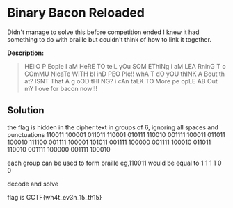 # Binary Bacon Reloaded

Didn't manage to solve this before competition ended I knew it had something to do with braille but couldn't think of how to link it together.

**Description:**

> HEllO P Eople I aM HeRE TO telL yOu SOM EThiNg i aM LEA RninG T o COmMU NicaTe WITH bl inD PEO Ple!! whA T dO yOU thINK A Bout th at? ISNT That A g oOD tHI NG? i cAn taLK TO More pe opLE AB Out mY l ove for bacon now!!!

## Solution

the flag is hidden in the cipher text in groups of 6, ignoring all spaces and punctuations 110011 100001 011011 110001 010111 110010 001111 100011 011011 100010 111100 001111 100001 101011 001111 100000 001111 100010 011011 110010 001111 100000 001111 100010

each group can be used to form braille eg,110011 would be equal to
1 1
1 1
0 0

decode and solve

flag is GCTF{wh4t_ev3n\_15_th15}